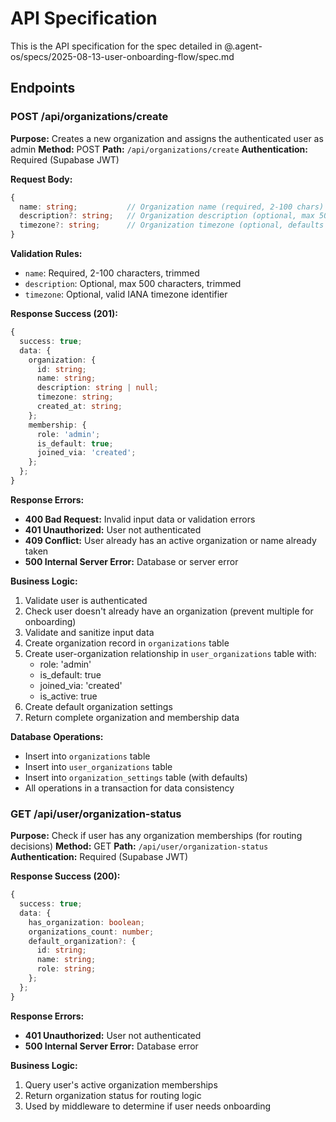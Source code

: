 # API Specification

This is the API specification for the spec detailed in @.agent-os/specs/2025-08-13-user-onboarding-flow/spec.md

## Endpoints

### POST /api/organizations/create

**Purpose:** Creates a new organization and assigns the authenticated user as admin
**Method:** POST
**Path:** `/api/organizations/create`
**Authentication:** Required (Supabase JWT)

**Request Body:**
```typescript
{
  name: string;           // Organization name (required, 2-100 chars)
  description?: string;   // Organization description (optional, max 500 chars)
  timezone?: string;      // Organization timezone (optional, defaults to user's timezone)
}
```

**Validation Rules:**
- `name`: Required, 2-100 characters, trimmed
- `description`: Optional, max 500 characters, trimmed
- `timezone`: Optional, valid IANA timezone identifier

**Response Success (201):**
```typescript
{
  success: true;
  data: {
    organization: {
      id: string;
      name: string;
      description: string | null;
      timezone: string;
      created_at: string;
    };
    membership: {
      role: 'admin';
      is_default: true;
      joined_via: 'created';
    };
  };
}
```

**Response Errors:**
- **400 Bad Request:** Invalid input data or validation errors
- **401 Unauthorized:** User not authenticated
- **409 Conflict:** User already has an active organization or name already taken
- **500 Internal Server Error:** Database or server error

**Business Logic:**
1. Validate user is authenticated
2. Check user doesn't already have an organization (prevent multiple for onboarding)
3. Validate and sanitize input data
4. Create organization record in `organizations` table
5. Create user-organization relationship in `user_organizations` table with:
   - role: 'admin'
   - is_default: true
   - joined_via: 'created'
   - is_active: true
6. Create default organization settings
7. Return complete organization and membership data

**Database Operations:**
- Insert into `organizations` table
- Insert into `user_organizations` table
- Insert into `organization_settings` table (with defaults)
- All operations in a transaction for data consistency

### GET /api/user/organization-status

**Purpose:** Check if user has any organization memberships (for routing decisions)
**Method:** GET
**Path:** `/api/user/organization-status`
**Authentication:** Required (Supabase JWT)

**Response Success (200):**
```typescript
{
  success: true;
  data: {
    has_organization: boolean;
    organizations_count: number;
    default_organization?: {
      id: string;
      name: string;
      role: string;
    };
  };
}
```

**Response Errors:**
- **401 Unauthorized:** User not authenticated
- **500 Internal Server Error:** Database error

**Business Logic:**
1. Query user's active organization memberships
2. Return organization status for routing logic
3. Used by middleware to determine if user needs onboarding